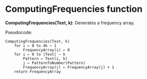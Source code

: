 # ComputingFrequencies function
**ComputingFrequencies(Text, k)**: Generates a frequency array.

Pseudocode:

    ComputingFrequencies(Text, k)
        for i ← 0 to 4k − 1
            FrequencyArray(i) ← 0
        for i ← 0 to |Text| − k
            Pattern ← Text(i, k)
            j ← PatternToNumber(Pattern)
            FrequencyArray(j) ← FrequencyArray(j) + 1
        return FrequencyArray
